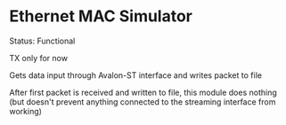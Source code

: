 # Ethernet MAC Simulator

Status: Functional

TX only for now

Gets data input through Avalon-ST interface and writes packet to file

After first packet is received and written to file, this module does nothing (but doesn't prevent anything connected to the streaming interface from working)
